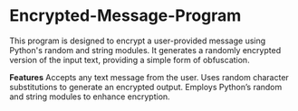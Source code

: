 # Encrypted-Message-Program

This program is designed to encrypt a user-provided message using Python's random and string modules. It generates a randomly encrypted version of the input text, providing a simple form of obfuscation.

**Features**
Accepts any text message from the user.
Uses random character substitutions to generate an encrypted output.
Employs Python’s random and string modules to enhance encryption.
